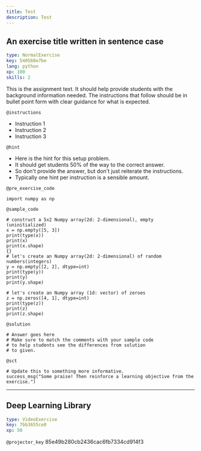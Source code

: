 ```yaml
---
title: Test
description: Test
---
```


## An exercise title written in sentence case

```yaml
type: NormalExercise
key: 540560e7be
lang: python
xp: 100
skills: 2
```

This is the assignment text. It should help provide students with the background information needed.
The instructions that follow should be in bullet point form with clear guidance for what is expected.

`@instructions`
- Instruction 1
- Instruction 2
- Instruction 3

`@hint`
- Here is the hint for this setup problem. 
- It should get students 50% of the way to the correct answer.
- So don't provide the answer, but don't just reiterate the instructions.
- Typically one hint per instruction is a sensible amount.

`@pre_exercise_code`
```{python}
import numpy as np
```

`@sample_code`
```{python}
# construct a 5x2 Numpy array(2d: 2-dimensional), empty (uninitialized)
x = np.empty([5, 3])
print(type(x))
print(x)
print(x.shape)
{}
# let's create an Numpy array(2d: 2-dimensional) of random numbers(integers)
y = np.empty([2, 2], dtype=int)
print(type(y))
print(y)
print(y.shape)

# let's create an Numpy array (1d: vector) of zeroes
z = np.zeros([4, 1], dtype=int)
print(type(z))
print(z)
print(z.shape)
```

`@solution`
```{python}
# Answer goes here
# Make sure to match the comments with your sample code
# to help students see the differences from solution
# to given.
```

`@sct`
```{python}
# Update this to something more informative.
success_msg("Some praise! Then reinforce a learning objective from the exercise.")
```

---

## Deep Learning Library

```yaml
type: VideoExercise
key: 7bb3655ce0
xp: 50
```

`@projector_key`
85e49b280cb2436cac6fb7334cd914f3
